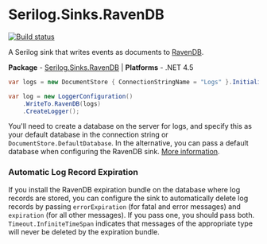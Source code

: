 # Serilog.Sinks.RavenDB

[![Build status](https://ci.appveyor.com/api/projects/status/maf8tidwq1xbvrqh/branch/master?svg=true)](https://ci.appveyor.com/project/serilog/serilog-sinks-ravendb/branch/master)

A Serilog sink that writes events as documents to [RavenDB](http://ravendb.net).

**Package** - [Serilog.Sinks.RavenDB](http://nuget.org/packages/serilog.sinks.ravendb)
| **Platforms** - .NET 4.5

```csharp
var logs = new DocumentStore { ConnectionStringName = "Logs" }.Initialize();

var log = new LoggerConfiguration()
    .WriteTo.RavenDB(logs)
    .CreateLogger();
```

You'll need to create a database on the server for logs, and specify this as your default database in the connection string or `DocumentStore.DefaultDatabase`.  In the alternative, you can pass a default database when configuring the RavenDB sink. [More information](http://nblumhardt.com/2013/06/serilog-and-ravendb/).

### Automatic Log Record Expiration

If you install the RavenDB expiration bundle on the database where log records are stored, you can configure the
sink to automatically delete log records by passing `errorExpiration` (for fatal and error messages) and
`expiration` (for all other messages). If you pass one, you should pass both. `Timeout.InfiniteTimeSpan` indicates that
messages of the appropriate type will never be deleted by the expiration bundle.
